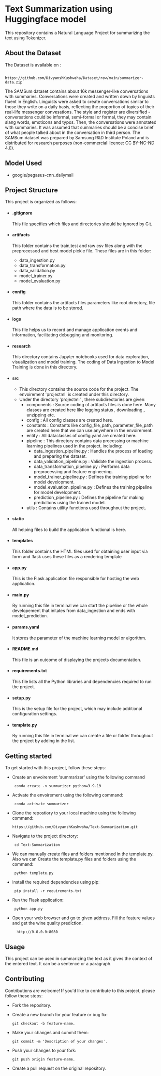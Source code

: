 # Text Summarization using Huggingface model




This repository contains a Natural Language Project for summarizing the text using Tokenizer.






## About the Dataset


 The Dataset is available on : 

                       https://github.com/DivyanshKushwaha/Dataset/raw/main/summarizer-data.zip

The SAMSum dataset contains about 16k messenger-like conversations with summaries. Conversations were created and written down by linguists fluent in English. Linguists were asked to create conversations similar to those they write on a daily basis, reflecting the proportion of topics of their real-life messenger convesations. The style and register are diversified - conversations could be informal, semi-formal or formal, they may contain slang words, emoticons and typos. Then, the conversations were annotated with summaries. It was assumed that summaries should be a concise brief of what people talked about in the conversation in third person. The SAMSum dataset was prepared by Samsung R&D Institute Poland and is distributed for research purposes (non-commercial licence: CC BY-NC-ND 4.0).


## Model Used

- google/pegasus-cnn_dailymail




## Project Structure
This project is organized as follows:

- #### .gitignore
  This file specifies which files and directories should be ignored by Git.
- #### artifacts
     This folder contains the train,test and raw csv files along with the preprocessed and best model pickle file. These files are in this folder:
    - data_ingestion.py
    - data_transformation.py
    - data_validation.py
    - model_trainer.py
    - model_evaluation.py
- #### config
    This folder contains the artifacts files parameters like root directory, file path where the data is to be stored.
- #### logs
    This file helps us to record and manage application events and information, facilitating debugging and monitoring.
- #### research
    This directory contains Jupyter notebooks used for data exploration, visualization and model training. The coding of Data Ingestion to Model Training is done in this directory.
- #### src
    - This directory contains the source code for the project. The envoirement 'projectml' is created under this directory.  
    - Under the directory 'projectml' , there subdirectories are given:
        - components : Source coding of artifacts files is done here. Many classes are created here like logging status , downloading , unzipping etc.
        - config : All config classes are created here.
        - constants : Constants like config_file_path, parameter_file_path are created here that we can use anywhere in the envoirement.
        - entity : All dataclasses of config.yaml are created here.
        - pipeline : This directory contains data processing or machine learning pipelines used in the project, including:
            -  data_ingestion_pipeline.py : Handles the process of loading and preparing the dataset.
            -  data_validation_pipeline.py : Validate the ingestion process.
            -  data_transformation_pipeline.py : Performs data preprocessing and feature engineering.
            -  model_trainer_pipeline.py : Defines the training pipeline for model development.
            -  model_evaluation_pipeline.py : Defines the training pipeline for model development.
            -  prediction_pipeline.py : Defines the pipeline for making predictions using the trained model.
        - utils : Contains utility functions used throughout the project.

 - #### static
     All helping files to build the application functional is here.

 - #### templates
     This folder contains the HTML files used for obtaining user input via form and flask uses these files as a rendering template

 - #### app.py
     This is the Flask application file responsible for hosting the web application.

 - #### main.py
     By running this file in terminal we can start the pipeline or the whole developement that initates from data_ingestion and ends with model_prediction. 

 - #### params.yaml
     It stores the parameter of the machine learning model or algorithm.

  - #### README.md
     This file is an outcome of displaying the projects documentation.

  - #### requirements.txt
     This file lists all the Python libraries and dependencies required to run the project.

  - #### setup.py
     This is the setup file for the project, which may include additional configuration settings.
   
  - #### template.py
     By running this file in terminal we can create a file or folder throughout the project by adding in the list.


## Getting started
 To get started with this project, follow these steps:

  - Create an envoirement 'summarizer' using the following command 

         conda create -n summarizer python=3.9.19

  - Activate the envoirement using the following command:

         conda activate summarizer
 
 

  - Clone the repostiory to your local machine using the following command:

        https://github.com/DivyanshKushwaha/Text-Summarization.git
 
  - Navigate to the project directory:

         cd Text-Summarization

  - We can manually create files and folders mentioned in the template.py. Also we can Create the template.py files and folders using the command:

         python template.py


  - Install the required dependencies using pip:

         pip install -r requirements.txt
    
  - Run the Flask application:

         python app.py


  - Open your web browser and go to given address. Fill the feature values and get the wine quality prediction. 

          http://0.0.0.0:8080
      


## Usage
 This project can be used in summarizing the text as it gives the context of the entered text. It can be a sentence or a paragraph.


## Contributing
 Contributions are welcome! If you'd like to contribute to this project, please follow these steps:

  - Fork the repository.
  - Create a new branch for your feature or bug fix:

        git checkout -b feature-name.
  - Make your changes and commit them:
  
        git commit -m 'Description of your changes'.
  - Push your changes to your fork:
  
        git push origin feature-name.
  - Create a pull request on the original repository.





